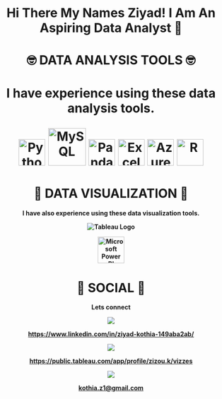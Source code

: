 <v></v> <h1 align="center"> Hi There My Names Ziyad! I Am An Aspiring Data Analyst 👋 </h1> </div> 
 

 

<p></p> 

# <div align="center">  <di > :nerd_face:	 DATA ANALYSIS TOOLS :nerd_face: </h1> </div> 

 

<div align="center"> <h1 align="center" <di >I have experience using these data analysis tools.

<p><p/>
 <img src="https://www.python.org/static/community_logos/python-logo.png" alt="Python" height="60"/>  
 
 <img src="https://www.mysql.com/common/logos/logo-mysql-170x115.png" alt="MySQL" height="85"/>  

<img src="https://upload.wikimedia.org/wikipedia/commons/thumb/e/ed/Pandas_logo.svg/2560px-Pandas_logo.svg.png" alt="Pandas" height="60"/>  

 <img src="https://upload.wikimedia.org/wikipedia/commons/thumb/3/34/Microsoft_Office_Excel_%282019%E2%80%93present%29.svg/512px-Microsoft_Office_Excel_%282019%E2%80%93present%29.svg.png" alt="Excel" height="60"/>  

<img src="https://upload.wikimedia.org/wikipedia/commons/thumb/a/a8/Microsoft_Azure_Logo.svg/187px-Microsoft_Azure_Logo.svg.png" alt="Azure" height="60"/>  

<img src="https://www.r-project.org/logo/Rlogo.png" alt="R" height="60"/>  

 

<p></p>

 

#### <div align="center"> <h1 align="center"> :slightly_smiling_face: DATA VISUALIZATION :slightly_smiling_face:	</h1> </div> 

 

<b>I have also experience using these data visualization tools.<b> 

 

<p align="center"> 


![Tableau Logo](https://www.tableau.com/themes/custom/tableau_www/logo.png)

<a href="#" target="_blank"> <img src="https://insightsoftware.com/wp-content/uploads/2018/03/blog-microsoft-power-bi-solid-color.jpg" alt="Microsoft Power BI" height="60"/> </a> 

</p> 

 

<div align="center"> <h1 align="center"> 👨 SOCIAL 👩 </h1> </div> 

<b>Lets connect</b> 

<p align="center"> 

 

<a href=""> 

  <img src="https://img.shields.io/badge/linkedin-%230077B5.svg?&style=for-the-badge&logo=linkedin&logoColor=white" /> 

</a> https://www.linkedin.com/in/ziyad-kothia-149aba2ab/

 

<a href=""> 

  <img align="center" src="https://img.shields.io/badge/-Tableau-1e376b?style=for-the-badge&logo=tableau&logoColor=white"  /> 

</a> https://public.tableau.com/app/profile/zizou.k/vizzes

 

<a href="mailto:">   

  <img align="center" src="https://img.shields.io/badge/gmail-f1f2f6.svg?&style=for-the-badge&logo=gmail&logoColor=red"  /> 

</a> kothia.z1@gmail.com

 

</p> 

 
